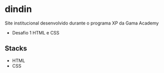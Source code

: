 # dindin

Site institucional desenvolvido durante o programa XP da Gama Academy

- Desafio 1
HTML e CSS

## Stacks

- HTML
- CSS

